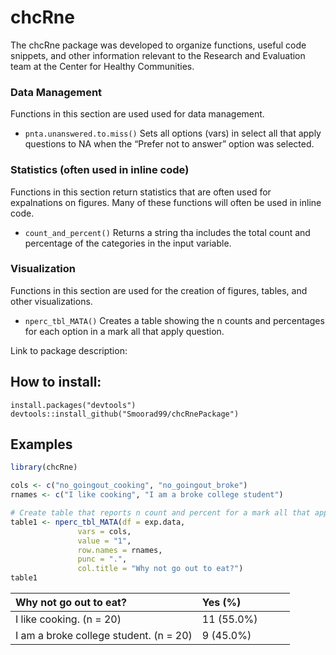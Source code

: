 
# chcRne

The chcRne package was developed to organize functions, useful code
snippets, and other information relevant to the Research and Evaluation
team at the Center for Healthy Communities.

### Data Management

Functions in this section are used used for data management.

- `pnta.unanswered.to.miss()` Sets all options (vars) in select all that
  apply questions to NA when the “Prefer not to answer” option was
  selected.

### Statistics (often used in inline code)

Functions in this section return statistics that are often used for
expalnations on figures. Many of these functions will often be used in
inline code.

- `count_and_percent()` Returns a string tha includes the total count and
  percentage of the categories in the input variable.

### Visualization

Functions in this section are used for the creation of figures, tables,
and other visualizations.

- `nperc_tbl_MATA()` Creates a table showing the n counts and
  percentages for each option in a mark all that apply question.

Link to package description:

## How to install:

    install.packages("devtools") 
    devtools::install_github("Smoorad99/chcRnePackage")

## Examples

``` r
library(chcRne)

cols <- c("no_goingout_cooking", "no_goingout_broke")
rnames <- c("I like cooking", "I am a broke college student")

# Create table that reports n count and percent for a mark all that apply question
table1 <- nperc_tbl_MATA(df = exp.data,
               vars = cols,
               value = "1",
               row.names = rnames,
               punc = ".",
               col.title = "Why not go out to eat?")
table1
```

<table class="table table-striped" style="margin-left: auto; margin-right: auto;">
<thead>
<tr>
<th style="text-align:left;">
Why not go out to eat?
</th>
<th style="text-align:left;">
Yes (%)
</th>
</tr>
</thead>
<tbody>
<tr>
<td style="text-align:left;">
I like cooking. (n = 20)
</td>
<td style="text-align:left;width: 3.5cm; ">
11 (55.0%)
</td>
</tr>
<tr>
<td style="text-align:left;">
I am a broke college student. (n = 20)
</td>
<td style="text-align:left;width: 3.5cm; ">
9 (45.0%)
</td>
</tr>
</tbody>
</table>
